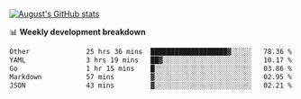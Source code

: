
[![August's GitHub stats](https://github-readme-stats.vercel.app/api?username=zou-weidong&show_icons=true&theme=radical)](https://github.com/zou-weidong)


📊 **Weekly development breakdown**
<!--START_SECTION:waka-->

```txt
Other              25 hrs 36 mins  ███████████████████▓░░░░░   78.36 %
YAML               3 hrs 19 mins   ██▓░░░░░░░░░░░░░░░░░░░░░░   10.17 %
Go                 1 hr 15 mins    █░░░░░░░░░░░░░░░░░░░░░░░░   03.86 %
Markdown           57 mins         ▓░░░░░░░░░░░░░░░░░░░░░░░░   02.95 %
JSON               43 mins         ▓░░░░░░░░░░░░░░░░░░░░░░░░   02.21 %
```

<!--END_SECTION:waka-->
